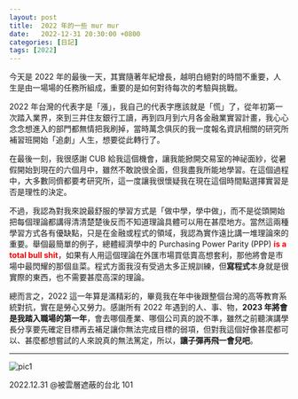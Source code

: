 ```yaml
---
layout: post
title:  2022 年的一些 mur mur
date:   2022-12-31 20:30:00 +0800
categories: [日記]
tags: [2022]
---
```

今天是 2022 年的最後一天，其實隨著年紀增長，越明白絕對的時間不重要，人生是由一場場的任務所組成，重要的是如何對待每次的考驗與挑戰。  

2022 年台灣的代表字是「漲」，我自己的代表字應該就是「慌」了，從年初第一次踏入業界，來到三井住友銀行工讀，再到四月到六月各金融業實習計畫，我心心念念想進入的部門都無情把我刷掉，當時萬念俱灰的我一度報名資訊相關的研究所補習班開始「追劇」人生，想要從此轉行了。

在最後一刻，我很感謝 CUB 給我這個機會，讓我能掀開交易室的神祕面紗，從暑假開始到現在的六個月中，雖然不敢說很全面，但我盡我所能地學習。在這個過程中，大多數同儕都要考研究所，這一度讓我很懷疑我在現在這個時間點選擇實習是否是理性的決定。

不過，我認為對我來說最舒服的學習方式是「做中學，學中做」，而不是從頭開始把每個理論都講得清清楚楚後反而不知道理論具體可以用在甚麼地方。當然這兩種學習方式各有優缺點，只是在金融或程式的領域，我認為實作遠比講一堆理論來的重要。舉個最簡單的例子，總體經濟學中的 Purchasing Power Parity (PPP) <span style="color:red">**is a total bull shit**</span>，如果有人用這個理論在外匯市場買低賣高想套利，那他將會是市場中最閃耀的那個韭菜。程式方面我沒有受過太多正規訓練，但**寫程式**本身就是很實際的東西，也不需要甚麼高深的理論。  

總而言之，2022 這一年算是滿精彩的，畢竟我在年中後跟整個台灣的高等教育系統對抗，實在是勞心又勞力。感謝所有 2022 年遇到的人、事、物，**2023 年將會是我踏入職場的第一年**，會去哪個產業、哪個公司真的說不準，雖然之前聽演講學長分享要先確定目標再去補足讓你無法完成目標的弱項，但對我這個好像甚麼都可以、甚麼都想嘗試的人來說真的無法篤定，所以，**讓子彈再飛一會兒吧**。

---
![pic1](https://lh3.googleusercontent.com/pw/AL9nZEWWsmPSmB2qM7nS8cPliLYRv_4qVMYiHKb9agBIPTUIh_Lb0xp-Ynt_8b-tQ7bAi1aidM-gznAC4iXzvz0SIexaDcGNK3ViWoPgHJtpNwjwzlIRMY7v59inTK8lwFUO3s8GvkcZIGS2HJh5hMimOFY=w700-h933-no?authuser=0)

2022.12.31 @被雲層遮蔽的台北 101 